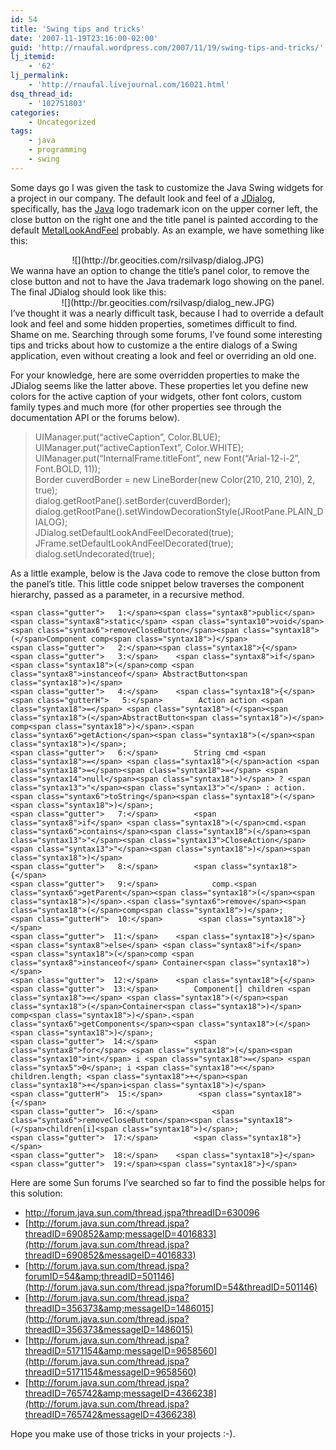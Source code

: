 ```yaml
---
id: 54
title: 'Swing tips and tricks'
date: '2007-11-19T23:16:00-02:00'
guid: 'http://rnaufal.wordpress.com/2007/11/19/swing-tips-and-tricks/'
lj_itemid:
    - '62'
lj_permalink:
    - 'http://rnaufal.livejournal.com/16021.html'
dsq_thread_id:
    - '102751803'
categories:
    - Uncategorized
tags:
    - java
    - programming
    - swing
---
```


Some days go I was given the task to customize the Java Swing widgets for a project in our company. The default look and feel of a [JDialog](http://java.sun.com/javase/6/docs/api/javax/swing/JDialog.html), specifically, has the [Java](http://java.sun.com) logo trademark icon on the upper corner left, the close button on the right one and the title panel is painted according to the default [MetalLookAndFeel](http://java.sun.com/j2se/1.5.0/docs/api/javax/swing/plaf/metal/MetalLookAndFeel.html) probably. As an example, we have something like this:

<div style="text-align:center;">![](http://br.geocities.com/rsilvasp/dialog.JPG)</div>We wanna have an option to change the title’s panel color, to remove the close button and not to have the Java trademark logo showing on the panel. The final JDialog should look like this:

<div style="text-align:center;">![](http://br.geocities.com/rsilvasp/dialog_new.JPG)</div>I’ve thought it was a nearly difficult task, because I had to override a default look and feel and some hidden properties, sometimes difficult to find. Shame on me. Searching through some forums, I’ve found some interesting tips and tricks about how to customize a the entire dialogs of a Swing application, even without creating a look and feel or overriding an old one.

For your knowledge, here are some overridden properties to make the JDialog seems like the latter above. These properties let you define new colors for the active caption of your widgets, other font colors, custom family types and much more (for other properties see through the documentation API or the forums below).

> UIManager.put(“activeCaption”, Color.BLUE);  
> UIManager.put(“activeCaptionText”, Color.WHITE);  
> UIManager.put(“InternalFrame.titleFont”, new Font(“Arial-12-i-2”, Font.BOLD, 11));  
> Border cuverdBorder = new LineBorder(new Color(210, 210, 210), 2, true);  
> dialog.getRootPane().setBorder(cuverdBorder);  
> dialog.getRootPane().setWindowDecorationStyle(JRootPane.PLAIN\_DIALOG);  
> JDialog.setDefaultLookAndFeelDecorated(true);  
> JFrame.setDefaultLookAndFeelDecorated(true);  
> dialog.setUndecorated(true);

As a little example, below is the Java code to remove the close button from the panel’s title. This little code snippet below traverses the component hierarchy, passed as a parameter, in a recursive method.

```
<span class="gutter">   1:</span><span class="syntax8">public</span> <span class="syntax8">static</span> <span class="syntax10">void</span> <span class="syntax6">removeCloseButton</span><span class="syntax18">(</span>Component comp<span class="syntax18">)</span>
<span class="gutter">   2:</span><span class="syntax18">{</span>
<span class="gutter">   3:</span>    <span class="syntax8">if</span> <span class="syntax18">(</span>comp <span class="syntax8">instanceof</span> AbstractButton<span class="syntax18">)</span>
<span class="gutter">   4:</span>    <span class="syntax18">{</span>
<span class="gutterH">   5:</span>        Action action <span class="syntax18">=</span> <span class="syntax18">(</span><span class="syntax18">(</span>AbstractButton<span class="syntax18">)</span> comp<span class="syntax18">)</span>.<span class="syntax6">getAction</span><span class="syntax18">(</span><span class="syntax18">)</span>;
<span class="gutter">   6:</span>        String cmd <span class="syntax18">=</span> <span class="syntax18">(</span>action <span class="syntax18">=</span><span class="syntax18">=</span> <span class="syntax14">null</span><span class="syntax18">)</span> ? <span class="syntax13">"</span><span class="syntax13">"</span> : action.<span class="syntax6">toString</span><span class="syntax18">(</span><span class="syntax18">)</span>;
<span class="gutter">   7:</span>        <span class="syntax8">if</span> <span class="syntax18">(</span>cmd.<span class="syntax6">contains</span><span class="syntax18">(</span><span class="syntax13">"</span><span class="syntax13">CloseAction</span><span class="syntax13">"</span><span class="syntax18">)</span><span class="syntax18">)</span>
<span class="gutter">   8:</span>        <span class="syntax18">{</span>
<span class="gutter">   9:</span>            comp.<span class="syntax6">getParent</span><span class="syntax18">(</span><span class="syntax18">)</span>.<span class="syntax6">remove</span><span class="syntax18">(</span>comp<span class="syntax18">)</span>;
<span class="gutterH">  10:</span>        <span class="syntax18">}</span>
<span class="gutter">  11:</span>    <span class="syntax18">}</span> <span class="syntax8">else</span> <span class="syntax8">if</span> <span class="syntax18">(</span>comp <span class="syntax8">instanceof</span> Container<span class="syntax18">)</span>
<span class="gutter">  12:</span>    <span class="syntax18">{</span>
<span class="gutter">  13:</span>        Component[] children <span class="syntax18">=</span> <span class="syntax18">(</span><span class="syntax18">(</span>Container<span class="syntax18">)</span> comp<span class="syntax18">)</span>.<span class="syntax6">getComponents</span><span class="syntax18">(</span><span class="syntax18">)</span>;
<span class="gutter">  14:</span>        <span class="syntax8">for</span> <span class="syntax18">(</span><span class="syntax10">int</span> i <span class="syntax18">=</span> <span class="syntax5">0</span>; i <span class="syntax18"><</span> children.length; <span class="syntax18">+</span><span class="syntax18">+</span>i<span class="syntax18">)</span>
<span class="gutterH">  15:</span>        <span class="syntax18">{</span>
<span class="gutter">  16:</span>            <span class="syntax6">removeCloseButton</span><span class="syntax18">(</span>children[i]<span class="syntax18">)</span>;
<span class="gutter">  17:</span>        <span class="syntax18">}</span>
<span class="gutter">  18:</span>    <span class="syntax18">}</span>
<span class="gutter">  19:</span><span class="syntax18">}</span>
```

Here are some Sun forums I’ve searched so far to find the possible helps for this solution:

- <http://forum.java.sun.com/thread.jspa?threadID=630096>
- [http://forum.java.sun.com/thread.jspa?threadID=690852&amp;messageID=4016833](http://forum.java.sun.com/thread.jspa?threadID=690852&messageID=4016833)
- [http://forum.java.sun.com/thread.jspa?forumID=54&amp;threadID=501146](http://forum.java.sun.com/thread.jspa?forumID=54&threadID=501146)
- [http://forum.java.sun.com/thread.jspa?threadID=356373&amp;messageID=1486015](http://forum.java.sun.com/thread.jspa?threadID=356373&messageID=1486015)
- [http://forum.java.sun.com/thread.jspa?threadID=5171154&amp;messageID=9658560](http://forum.java.sun.com/thread.jspa?threadID=5171154&messageID=9658560)
- [http://forum.java.sun.com/thread.jspa?threadID=765742&amp;messageID=4366238](http://forum.java.sun.com/thread.jspa?threadID=765742&messageID=4366238)

Hope you make use of those tricks in your projects :-).